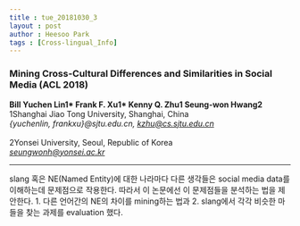 ```yaml
---
title : tue_20181030_3
layout : post
author : Heesoo Park
tags : [Cross-lingual_Info]
---
```


<h3>Mining Cross-Cultural Differences and Similarities in Social Media (ACL 2018)</h3>


<p>

<b>Bill Yuchen Lin1* Frank F. Xu1* Kenny Q. Zhu1 Seung-won Hwang2</b><br/>
1Shanghai Jiao Tong University, Shanghai, China<br/>
<em>{yuchenlin, frankxu}@sjtu.edu.cn, kzhu@cs.sjtu.edu.cn</em><br/><br/>
2Yonsei University, Seoul, Republic of Korea<br/>
<em>seungwonh@yonsei.ac.kr</em>





</p>

<hr />
<p>
slang 혹은 NE(Named Entity)에 대한 나라마다 다른 생각들은 social media data를 이해하는데 문제점으로 작용한다. 따라서 이 논문에선 이 문제점들을 분석하는 법을 제안한다. 1. 다른 언어간의 NE의 차이를 mining하는 법과 2. slang에서 각각 비슷한 마들을 찾는 과제를 evaluation 했다.
</p>
